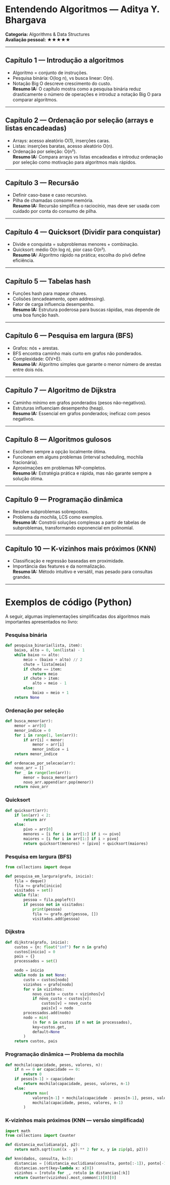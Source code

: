 # Entendendo Algoritmos — Aditya Y. Bhargava

**Categoria:** Algorithms & Data Structures  
**Avaliação pessoal:** ★★★★★  

---

## Capítulo 1 — Introdução a algoritmos
- Algoritmo = conjunto de instruções.  
- Pesquisa binária: O(log n), vs busca linear: O(n).  
- Notação Big O descreve crescimento do custo.  
**Resumo IA:** O capítulo mostra como a pesquisa binária reduz drasticamente o número de operações e introduz a notação Big O para comparar algoritmos.

---

## Capítulo 2 — Ordenação por seleção (arrays e listas encadeadas)
- Arrays: acesso aleatório O(1), inserções caras.  
- Listas: inserções baratas, acesso aleatório O(n).  
- Ordenação por seleção: O(n²).  
**Resumo IA:** Compara arrays vs listas encadeadas e introduz ordenação por seleção como motivação para algoritmos mais rápidos.

---

## Capítulo 3 — Recursão
- Definir caso-base e caso recursivo.  
- Pilha de chamadas consome memória.  
**Resumo IA:** Recursão simplifica o raciocínio, mas deve ser usada com cuidado por conta do consumo de pilha.

---

## Capítulo 4 — Quicksort (Dividir para conquistar)
- Divide e conquista = subproblemas menores + combinação.  
- Quicksort: médio O(n log n), pior caso O(n²).  
**Resumo IA:** Algoritmo rápido na prática; escolha do pivô define eficiência.

---

## Capítulo 5 — Tabelas hash
- Funções hash para mapear chaves.  
- Colisões (encadeamento, open addressing).  
- Fator de carga influencia desempenho.  
**Resumo IA:** Estrutura poderosa para buscas rápidas, mas depende de uma boa função hash.

---

## Capítulo 6 — Pesquisa em largura (BFS)
- Grafos: nós + arestas.  
- BFS encontra caminho mais curto em grafos não ponderados.  
- Complexidade: O(V+E).  
**Resumo IA:** Algoritmo simples que garante o menor número de arestas entre dois nós.

---

## Capítulo 7 — Algoritmo de Dijkstra
- Caminho mínimo em grafos ponderados (pesos não-negativos).  
- Estruturas influenciam desempenho (heap).  
**Resumo IA:** Essencial em grafos ponderados; ineficaz com pesos negativos.

---

## Capítulo 8 — Algoritmos gulosos
- Escolhem sempre a opção localmente ótima.  
- Funcionam em alguns problemas (interval scheduling, mochila fracionária).  
- Aproximações em problemas NP-completos.  
**Resumo IA:** Estratégia prática e rápida, mas não garante sempre a solução ótima.

---

## Capítulo 9 — Programação dinâmica
- Resolve subproblemas sobrepostos.  
- Problema da mochila, LCS como exemplos.  
**Resumo IA:** Constrói soluções complexas a partir de tabelas de subproblemas, transformando exponencial em polinomial.

---

## Capítulo 10 — K-vizinhos mais próximos (KNN)
- Classificação e regressão baseadas em proximidade.  
- Importância das features e da normalização.  
**Resumo IA:** Método intuitivo e versátil, mas pesado para consultas grandes.

---


# Exemplos de código (Python)

A seguir, algumas implementações simplificadas dos algoritmos mais importantes apresentados no livro:

### Pesquisa binária
```python
def pesquisa_binaria(lista, item):
    baixo, alto = 0, len(lista) - 1
    while baixo <= alto:
        meio = (baixo + alto) // 2
        chute = lista[meio]
        if chute == item:
            return meio
        if chute > item:
            alto = meio - 1
        else:
            baixo = meio + 1
    return None
```

### Ordenação por seleção
```python
def busca_menor(arr):
    menor = arr[0]
    menor_indice = 0
    for i in range(1, len(arr)):
        if arr[i] < menor:
            menor = arr[i]
            menor_indice = i
    return menor_indice

def ordenacao_por_selecao(arr):
    novo_arr = []
    for _ in range(len(arr)):
        menor = busca_menor(arr)
        novo_arr.append(arr.pop(menor))
    return novo_arr
```

### Quicksort
```python
def quicksort(arr):
    if len(arr) < 2:
        return arr
    else:
        pivo = arr[0]
        menores = [i for i in arr[1:] if i <= pivo]
        maiores = [i for i in arr[1:] if i > pivo]
        return quicksort(menores) + [pivo] + quicksort(maiores)
```

### Pesquisa em largura (BFS)
```python
from collections import deque

def pesquisa_em_largura(grafo, inicio):
    fila = deque()
    fila += grafo[inicio]
    visitados = set()
    while fila:
        pessoa = fila.popleft()
        if pessoa not in visitados:
            print(pessoa)
            fila += grafo.get(pessoa, [])
            visitados.add(pessoa)
```

### Dijkstra
```python
def dijkstra(grafo, inicio):
    custos = {n: float("inf") for n in grafo}
    custos[inicio] = 0
    pais = {}
    processados = set()

    nodo = inicio
    while nodo is not None:
        custo = custos[nodo]
        vizinhos = grafo[nodo]
        for v in vizinhos:
            novo_custo = custo + vizinhos[v]
            if novo_custo < custos[v]:
                custos[v] = novo_custo
                pais[v] = nodo
        processados.add(nodo)
        nodo = min(
            (n for n in custos if n not in processados),
            key=custos.get,
            default=None
        )
    return custos, pais
```

### Programação dinâmica — Problema da mochila
```python
def mochila(capacidade, pesos, valores, n):
    if n == 0 or capacidade == 0:
        return 0
    if pesos[n-1] > capacidade:
        return mochila(capacidade, pesos, valores, n-1)
    else:
        return max(
            valores[n-1] + mochila(capacidade - pesos[n-1], pesos, valores, n-1),
            mochila(capacidade, pesos, valores, n-1)
        )
```

### K-vizinhos mais próximos (KNN — versão simplificada)
```python
import math
from collections import Counter

def distancia_euclidiana(p1, p2):
    return math.sqrt(sum((x - y) ** 2 for x, y in zip(p1, p2)))

def knn(dados, consulta, k=3):
    distancias = [(distancia_euclidiana(consulta, ponto[:-1]), ponto[-1]) for ponto in dados]
    distancias.sort(key=lambda x: x[0])
    vizinhos = [rotulo for _, rotulo in distancias[:k]]
    return Counter(vizinhos).most_common(1)[0][0]
```

